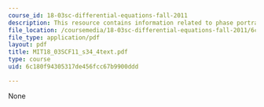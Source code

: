 ```yaml
---
course_id: 18-03sc-differential-equations-fall-2011
description: This resource contains information related to phase portraits.
file_location: /coursemedia/18-03sc-differential-equations-fall-2011/6c180f94305317de456fcc67b9900ddd_MIT18_03SCF11_s34_4text.pdf
file_type: application/pdf
layout: pdf
title: MIT18_03SCF11_s34_4text.pdf
type: course
uid: 6c180f94305317de456fcc67b9900ddd

---
```

None